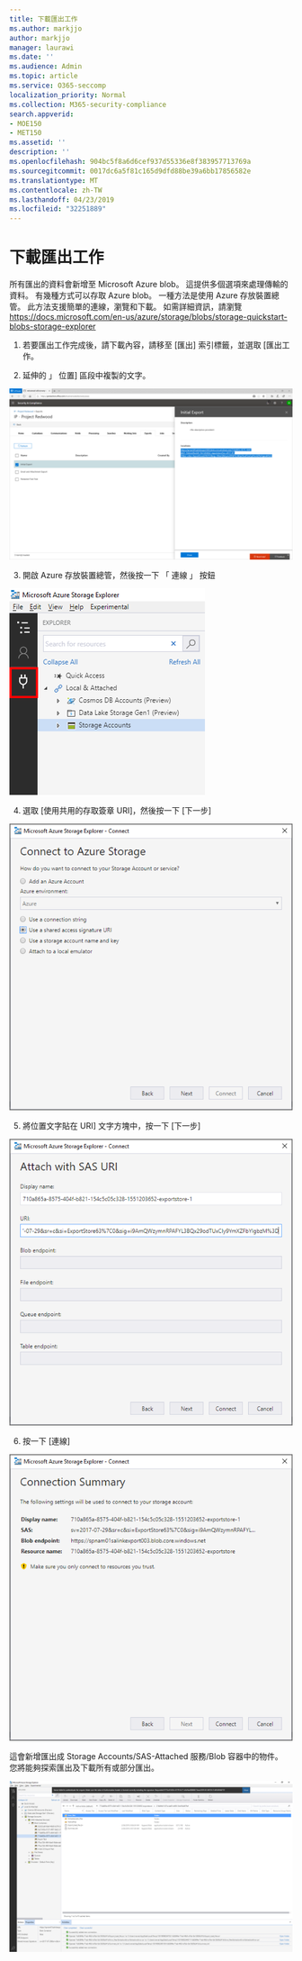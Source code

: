 ```yaml
---
title: 下載匯出工作
ms.author: markjjo
author: markjjo
manager: laurawi
ms.date: ''
ms.audience: Admin
ms.topic: article
ms.service: O365-seccomp
localization_priority: Normal
ms.collection: M365-security-compliance
search.appverid:
- MOE150
- MET150
ms.assetid: ''
description: ''
ms.openlocfilehash: 904bc5f8a6d6cef937d55336e8f383957713769a
ms.sourcegitcommit: 0017dc6a5f81c165d9dfd88be39a6bb17856582e
ms.translationtype: MT
ms.contentlocale: zh-TW
ms.lasthandoff: 04/23/2019
ms.locfileid: "32251889"
---
```

# <a name="download-export-jobs"></a>下載匯出工作

所有匯出的資料會新增至 Microsoft Azure blob。 這提供多個選項來處理傳輸的資料。 有幾種方式可以存取 Azure blob。 一種方法是使用 Azure 存放裝置總管。 此方法支援簡單的連線，瀏覽和下載。 如需詳細資訊，請瀏覽<https://docs.microsoft.com/en-us/azure/storage/blobs/storage-quickstart-blobs-storage-explorer>

1.  若要匯出工作完成後，請下載內容，請移至 [匯出] 索引標籤，並選取 [匯出工作。

2.  延伸的 」 位置] 區段中複製的文字。

![](../media/eDiscoExportJob.png)

3.  開啟 Azure 存放裝置總管，然後按一下 「 連線 」 按鈕

![](../media/AzureStorageConnect.png)

4.  選取 [使用共用的存取簽章 URI]，然後按一下 [下一步]

![](../media/AzureStorageConnect2.png)

5.  將位置文字貼在 URI] 文字方塊中，按一下 [下一步]

![](../media/AzureStorageConnect3.png)

6.  按一下 [連線]

![](../media/AzureStorageConnect4.png)

這會新增匯出成 Storage Accounts/SAS-Attached 服務/Blob 容器中的物件。 您將能夠探索匯出及下載所有或部分匯出。

![](../media/AzureStorageConnect5.png)